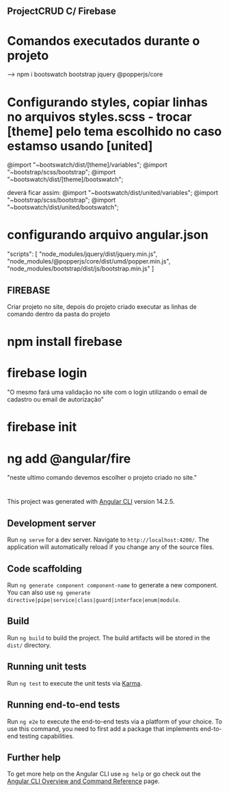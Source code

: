 ## ProjectCRUD C/ Firebase

# Comandos executados durante o projeto
--> npm i bootswatch bootstrap jquery @popperjs/core

# Configurando styles, copiar linhas no arquivos styles.scss - trocar [theme] pelo tema escolhido no caso estamso usando [united]
@import "~bootswatch/dist/[theme]/variables";
@import "~bootstrap/scss/bootstrap";
@import "~bootswatch/dist/[theme]/bootswatch";

deverá ficar assim:
@import "~bootswatch/dist/united/variables";
@import "~bootstrap/scss/bootstrap";
@import "~bootswatch/dist/united/bootswatch";

# configurando arquivo angular.json
"scripts": [
  "node_modules/jquery/dist/jquery.min.js",
  "node_modules/@popperjs/core/dist/umd/popper.min.js",
  "node_modules/bootstrap/dist/js/bootstrap.min.js"
]

## FIREBASE

Criar projeto no site, depois do projeto criado executar as linhas de comando dentro da pasta do projeto

# npm install firebase
# firebase login 
"O mesmo fará uma validação no site com o login utilizando o email de cadastro ou email de autorização"
# firebase init
# ng add @angular/fire
"neste ultimo comando devemos escolher o projeto criado no site."



















# #############################################################################################
This project was generated with [Angular CLI](https://github.com/angular/angular-cli) version 14.2.5.

## Development server

Run `ng serve` for a dev server. Navigate to `http://localhost:4200/`. The application will automatically reload if you change any of the source files.

## Code scaffolding

Run `ng generate component component-name` to generate a new component. You can also use `ng generate directive|pipe|service|class|guard|interface|enum|module`.

## Build

Run `ng build` to build the project. The build artifacts will be stored in the `dist/` directory.

## Running unit tests

Run `ng test` to execute the unit tests via [Karma](https://karma-runner.github.io).

## Running end-to-end tests

Run `ng e2e` to execute the end-to-end tests via a platform of your choice. To use this command, you need to first add a package that implements end-to-end testing capabilities.

## Further help

To get more help on the Angular CLI use `ng help` or go check out the [Angular CLI Overview and Command Reference](https://angular.io/cli) page.
